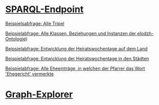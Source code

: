 # [SPARQL-Endpoint](https://lindas.admin.ch/sparql/)

[Beispielsabfrage: Alle Tripel](https://s.zazuko.com/4gxhpY)

[Beipsielabfrage: Alle Klassen, Beziehungen und Instanzen der elodzh-Ontologie](https://s.zazuko.com/com4vZ))

[Beipsielabfrage: Entwicklung der Heiratswochentage auf dem Land](https://s.zazuko.com/6tcxv3)

[Beispielabfrage: Entwicklung der Heiratswochentage in den Städten](https://s.zazuko.com/aPbCTt)

[Beispielabfrage: Alle Eheeinträge, in welchen der Pfarrer das Wort 'Ehegericht' vermerkte](https://github.com/stazh/sw-ehedaten/blob/main/queries/elodzh/heiratswochentage_mit_vermerk_jungfrau.sparql)


# [Graph-Explorer](https://lindas.admin.ch/graph-explorer/)


